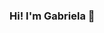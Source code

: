 ### Hi! I'm Gabriela 👋

<!--
:mortar_board: Graduando em Engenharia da Computação

[![Linkedin](https://img.shields.io/badge/Gabriela-0077B5?style=for-the-badge&logo=linkedin&logoColor=white)](https://www.linkedin.com/in/gabriela-campos-gama-0671ba173/)
[![Gmail Badge](https://img.shields.io/badge/-camposgamagabriela@gmail.com-D14836?style=for-the-badge&logo=gmail&logoColor=white&link=mailto:camposgamagabriela@gmail.com)](mailto:camposgamagabriela@gmail.com)
-->

<!-- [![Top Langs](https://github-readme-stats.vercel.app/api/top-langs/?username=gabicgama&layout=compact&theme=dark)](https://github.com/anuraghazra/github-readme-stats) -->
 
<!-- [![Outlook](https://img.shields.io/badge/gabycgama@hotmail.com-0078D4?style=for-the-badge&logo=microsoft-outlook&logoColor=white&link=mailto:gabycgama@hotmail.com)](mailto:gabycgama@hotmail.com) -->
<!-- ![YOUR github stats](https://github-readme-stats.vercel.app/api?username=gabicgama) -->
